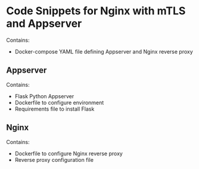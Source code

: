 # Code Snippets for Nginx with mTLS and Appserver

Contains:

* Docker-compose YAML file defining Appserver and Nginx reverse proxy 

## Appserver

Contains:

* Flask Python Appserver
* Dockerfile to configure environment
* Requirements file to install Flask

## Nginx

Contains:

* Dockerfile to configure Nginx reverse proxy 
* Reverse proxy configuration file

